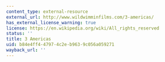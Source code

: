 ```yaml
---
content_type: external-resource
external_url: http://www.wildwimminfilms.com/3-americas/
has_external_license_warning: true
license: https://en.wikipedia.org/wiki/All_rights_reserved
status: ''
title: 3 Americas
uid: b84e4ff4-4797-4c2e-b963-9c056a059271
wayback_url: ''
---
```

